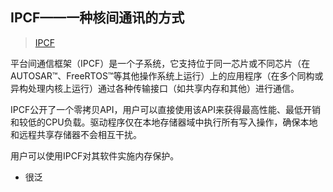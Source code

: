 ## IPCF——一种核间通讯的方式

> [IPCF](https://www.nxp.com.cn/design/design-center/software/automotive-software-and-tools/inter-platform-communication-framework-ipcf:IPCF)

平台间通信框架（IPCF）是一个子系统，它支持位于同一芯片或不同芯片（在AUTOSAR™、FreeRTOS™等其他操作系统上运行）上的应用程序（在多个同构或异构处理内核上运行）通过各种传输接口（如共享内存和其他）进行通信。

IPCF公开了一个零拷贝API，用户可以直接使用该API来获得最高性能、最低开销和较低的CPU负载。驱动程序仅在本地存储器域中执行所有写入操作，确保本地和远程共享存储器不会相互干扰。

用户可以使用IPCF对其软件实施内存保护。




* 很泛